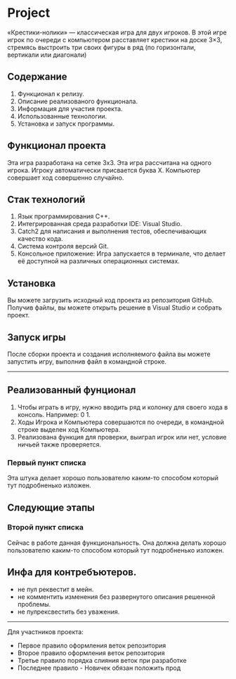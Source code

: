 # Project

«Крестики-нолики» — классическая игра для двух игроков. В этой игре  игрок по очереди c компьютером расставляет крестики на доске 3×3, стремясь выстроить три своих фигуры в ряд (по горизонтали, вертикали или диагонали)

## Содержание 

1. Функционал к релизу.
2. Описание реализованого функционала.
3. Информация для участия проекта.
4. Использованные технологии.
5. Установка и запуск программы.

## Функционал проекта 

Эта игра разработана на сетке 3х3.
Эта игра рассчитана на одного игрока.
Игроку автоматически присвается буква Х.
Компьютер совершает ход совершенно случайно.

## Стак технологий

1. Язык программирования С++.
2. Интегрированная среда разработки IDE: Visual Studio.
3. Catch2 для написания и выполнения тестов, обеспечивающих качество кода.
4. Система контроля версий Git.
5. Консольное приложение: Игра запускается в терминале, что делает её доступной на различных операционных системах.

## Установка
Вы можете загрузить исходный код проекта из репозитория GitHub. Получив файлы, вы можете открыть решение в Visual Studio и собрать проект.
## Запуск игры
После сборки проекта и создания исполняемого файла вы можете запустить игру, выполнив файл в командной строке.

---

## Реализованный фунционал 
1. Чтобы играть в игру, нужно вводить ряд и колонку для своего хода в консоль. Например: 0 1.
2. Ходы Игрока и Компьютера совершаются по очереди, в командной строке выделен ход Компьютера.
3. Реализована функция для проверки, выиграл игрок или нет, условие ничьей также проверяется.

### Первый пункт списка

Эта штука делает хорошо пользователю каким-то способом который тут подробненько изложен.

## Следующие этапы 

### Второй пункт списка

Сейчас в работе данная функциональность. Она должна делать хорошо пользователю каким-то способом который тут подробненько изложен.

## Инфа для контребъютеров.

 - не пул реквестит в мейн.
 - не комментить изменения без развернутого описания решенной проблемы.
 - не пулрексвестить без уважения.
	
--- 

Для участников проекта: 

- Первое правило оформления веток репозитория 
- Второе правило оформления веток репозитория
- Третье правило порядка слияния веток при разработке 
- Последнее правило - Новичек обязан положить прод
